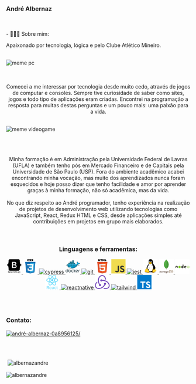 ### André Albernaz

<!--
<div>
  <a href="https://github.com/albernazandre"

  <div>
    <img height="180" src="https://github-readme-stats.vercel.app/api/wakatime?username=willianrod" />
    <img height="180" src="https://github-readme-stats.vercel.app/api/top-langs/?username=albernazandre&langs_count=6" />
  </div>
  
</div>
-->
<br>
<br>
- 👨🏻‍💻 Sobre mim:

  Apaixonado por tecnologia, lógica e pelo Clube Atlético Mineiro.
<br><br>
<p align="left"><img src="https://media2.giphy.com/media/v1.Y2lkPTc5MGI3NjExZDYzODIzYWExMjYwZGJjNjVlZjljZDgwZjYxYzZkNTFjYTVhNDU1NiZlcD12MV9pbnRlcm5hbF9naWZzX2dpZklkJmN0PWc/SUp0EwiDUc28RfQLva/giphy.gif" alt="meme pc" /></p>
</div>
<br><br>
<main align="center">
Comecei a me interessar por tecnologia desde muito cedo, através de jogos de computar e consoles. Sempre tive curiosidade de saber como sites, jogos e todo tipo de aplicações eram criadas. Encontrei na programação a resposta para muitas destas perguntas e um pouco mais: uma paixão para a vida.
<br><br>
<p align="left"><img src="https://media0.giphy.com/media/QD13rmHFnu0AyayPXa/giphy.gif?cid=ecf05e47p0g983o7lw6tmwcrn2pn8bi1phieasgiy6cvoqqe&rid=giphy.gif&ct=g" alt="meme videogame" /></p>
<br><br><br>
Minha formação é em Administração pela Universidade Federal de Lavras (UFLA) e também tenho pós em Mercado Financeiro e de Capitais pela Universidade de São Paulo (USP). Fora do ambiente acadêmico acabei encontrando minha vocação, mas muito dos aprendizados nunca foram esquecidos e hoje posso dizer que tenho facilidade e amor por aprender graças à minha formação, não só acadêmica, mas da vida.
<br><br>
No que diz respeito ao André programador, tenho experiência na realização de projetos de desenvolvimento web utilizando tecnologias como   JavaScript,  React, Redux HTML e CSS, desde aplicações simples até contribuições em projetos em grupo mais elaborados.
</main>  
  <br><br>
<h3 align="center">Linguagens e ferramentas:</h3>
<p align="center"> <a href="https://getbootstrap.com" target="_blank" rel="noreferrer"> <img src="https://raw.githubusercontent.com/devicons/devicon/master/icons/bootstrap/bootstrap-plain-wordmark.svg" alt="bootstrap" width="40" height="40"/> </a> <a href="https://www.w3schools.com/css/" target="_blank" rel="noreferrer"> <img src="https://raw.githubusercontent.com/devicons/devicon/master/icons/css3/css3-original-wordmark.svg" alt="css3" width="40" height="40"/> </a> <a href="https://www.cypress.io" target="_blank" rel="noreferrer"> <img src="https://raw.githubusercontent.com/simple-icons/simple-icons/6e46ec1fc23b60c8fd0d2f2ff46db82e16dbd75f/icons/cypress.svg" alt="cypress" width="40" height="40"/> </a> <a href="https://www.docker.com/" target="_blank" rel="noreferrer"> <img src="https://raw.githubusercontent.com/devicons/devicon/master/icons/docker/docker-original-wordmark.svg" alt="docker" width="40" height="40"/> </a> <a href="https://git-scm.com/" target="_blank" rel="noreferrer"> <img src="https://www.vectorlogo.zone/logos/git-scm/git-scm-icon.svg" alt="git" width="40" height="40"/> </a> <a href="https://www.w3.org/html/" target="_blank" rel="noreferrer"> <img src="https://raw.githubusercontent.com/devicons/devicon/master/icons/html5/html5-original-wordmark.svg" alt="html5" width="40" height="40"/> </a> <a href="https://developer.mozilla.org/en-US/docs/Web/JavaScript" target="_blank" rel="noreferrer"> <img src="https://raw.githubusercontent.com/devicons/devicon/master/icons/javascript/javascript-original.svg" alt="javascript" width="40" height="40"/> </a> <a href="https://jestjs.io" target="_blank" rel="noreferrer"> <img src="https://www.vectorlogo.zone/logos/jestjsio/jestjsio-icon.svg" alt="jest" width="40" height="40"/> </a> <a href="https://www.linux.org/" target="_blank" rel="noreferrer"> <img src="https://raw.githubusercontent.com/devicons/devicon/master/icons/linux/linux-original.svg" alt="linux" width="40" height="40"/> </a> <a href="https://www.mongodb.com/" target="_blank" rel="noreferrer"> <img src="https://raw.githubusercontent.com/devicons/devicon/master/icons/mongodb/mongodb-original-wordmark.svg" alt="mongodb" width="40" height="40"/> </a> <a href="https://nodejs.org" target="_blank" rel="noreferrer"> <img src="https://raw.githubusercontent.com/devicons/devicon/master/icons/nodejs/nodejs-original-wordmark.svg" alt="nodejs" width="40" height="40"/> </a> <a href="https://reactjs.org/" target="_blank" rel="noreferrer"> <img src="https://raw.githubusercontent.com/devicons/devicon/master/icons/react/react-original-wordmark.svg" alt="react" width="40" height="40"/> </a> <a href="https://reactnative.dev/" target="_blank" rel="noreferrer"> <img src="https://reactnative.dev/img/header_logo.svg" alt="reactnative" width="40" height="40"/> </a> <a href="https://redux.js.org" target="_blank" rel="noreferrer"> <img src="https://raw.githubusercontent.com/devicons/devicon/master/icons/redux/redux-original.svg" alt="redux" width="40" height="40"/> </a> <a href="https://tailwindcss.com/" target="_blank" rel="noreferrer"> <img src="https://www.vectorlogo.zone/logos/tailwindcss/tailwindcss-icon.svg" alt="tailwind" width="40" height="40"/> </a> <a href="https://www.typescriptlang.org/" target="_blank" rel="noreferrer"> <img src="https://raw.githubusercontent.com/devicons/devicon/master/icons/typescript/typescript-original.svg" alt="typescript" width="40" height="40"/> </a> </p>
<br><br>
<h3 align="left">Contato:</h3>
<p align="left">
<a href="https://linkedin.com/in/andré-albernaz-0a8956125/" target="blank"><img align="center" src="https://raw.githubusercontent.com/rahuldkjain/github-profile-readme-generator/master/src/images/icons/Social/linked-in-alt.svg" alt="andré-albernaz-0a8956125/" height="30" width="40" /></a>
</p>
<br><br>
<p>&nbsp;<img align="center" src="https://github-readme-stats.vercel.app/api?username=albernazandre&show_icons=true&locale=en" alt="albernazandre" /></p>
<p><img align="center" src="https://github-readme-streak-stats.herokuapp.com/?user=albernazandre&" alt="albernazandre" /></p>
